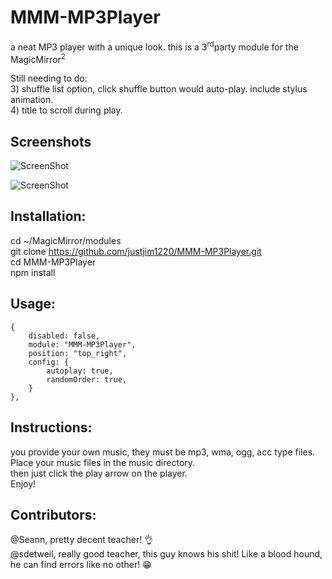 # MMM-MP3Player
a neat MP3 player with a unique look.
this is a 3<sup>rd</sup>party module for the MagicMirror<sup>2</sup>

Still needing to do:<br>
    3) shuffle list option, click shuffle button would auto-play. include stylus animation.<br>
    4) title to scroll during play.<br>
    

## Screenshots

![ScreenShot](https://github.com/justjim1220/MMM-MP3Player/blob/master/Screenshot%20(45).png)

![ScreenShot](https://github.com/justjim1220/MMM-MP3Player/blob/master/Screenshot%20(48).png)

## Installation:

cd ~/MagicMirror/modules<br>
git clone https://github.com/justjim1220/MMM-MP3Player.git<br>
cd MMM-MP3Player<br>
npm install<br>

## Usage:
```
{
    disabled: false,
    module: "MMM-MP3Player",
    position: "top_right",
    config: {
        autoplay: true,
        randomOrder: true,
    }
},
```
## Instructions:

you provide your own music, they must be mp3, wma, ogg, acc type files.<br>
Place your music files in the music directory.<br>
then just click the play arrow on the player.<br>
Enjoy!<br>

## Contributors:

@Seann, pretty decent teacher! 👌<br>
@sdetweil, really good teacher, this guy knows his shit! Like a blood hound, he can find errors like no other! 😁<br>
